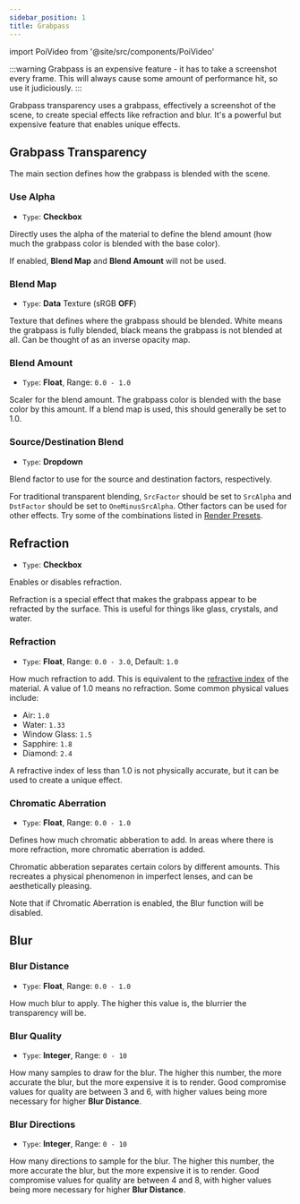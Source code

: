 ```yaml
---
sidebar_position: 1
title: Grabpass
---
```

import PoiVideo from '@site/src/components/PoiVideo'

:::warning
Grabpass is an expensive feature - it has to take a screenshot every frame. This will always cause some amount of performance hit, so use it judiciously.
:::

Grabpass transparency uses a grabpass, effectively a screenshot of the scene, to create special effects like refraction and blur. It's a powerful but expensive feature that enables unique effects.

## Grabpass Transparency

The main section defines how the grabpass is blended with the scene.

### Use Alpha

- `Type`: **Checkbox**

Directly uses the alpha of the material to define the blend amount (how much the grabpass color is blended with the base color).

If enabled, **Blend Map** and **Blend Amount** will not be used.

### Blend Map

- `Type`: **Data** Texture (sRGB **OFF**)

Texture that defines where the grabpass should be blended. White means the grabpass is fully blended, black means the grabpass is not blended at all. Can be thought of as an inverse opacity map.

### Blend Amount

- `Type`: **Float**, Range: `0.0 - 1.0`

Scaler for the blend amount. The grabpass color is blended with the base color by this amount. If a blend map is used, this should generally be set to 1.0.

### Source/Destination Blend

- `Type`: **Dropdown**

Blend factor to use for the source and destination factors, respectively.

For traditional transparent blending, `SrcFactor` should be set to `SrcAlpha` and `DstFactor` should be set to `OneMinusSrcAlpha`. Other factors can be used for other effects. Try some of the combinations listed in [Render Presets](/docs/general/render-preset.md#blending).

## Refraction

- `Type`: **Checkbox**

Enables or disables refraction.

Refraction is a special effect that makes the grabpass appear to be refracted by the surface. This is useful for things like glass, crystals, and water. 

### Refraction

- `Type`: **Float**, Range: `0.0 - 3.0`, Default: `1.0`

How much refraction to add. This is equivalent to the [refractive index](https://en.wikipedia.org/wiki/Refractive_index) of the material. A value of 1.0 means no refraction. Some common physical values include:

- Air: `1.0`
- Water: `1.33`
- Window Glass: `1.5`
- Sapphire: `1.8`
- Diamond: `2.4`

A refractive index of less than 1.0 is not physically accurate, but it can be used to create a unique effect.

### Chromatic Aberration

- `Type`: **Float**, Range: `0.0 - 1.0`

Defines how much chromatic abberation to add. In areas where there is more refraction, more chromatic aberration is added.

Chromatic abberation separates certain colors by different amounts. This recreates a physical phenomenon in imperfect lenses, and can be aesthetically pleasing.

Note that if Chromatic Aberration is enabled, the Blur function will be disabled.

## Blur

### Blur Distance

- `Type`: **Float**, Range: `0.0 - 1.0`

How much blur to apply. The higher this value is, the blurrier the transparency will be.

### Blur Quality

- `Type`: **Integer**, Range: `0 - 10`

How many samples to draw for the blur. The higher this number, the more accurate the blur, but the more expensive it is to render. Good compromise values for quality are between 3 and 6, with higher values being more necessary for higher **Blur Distance**.

### Blur Directions

- `Type`: **Integer**, Range: `0 - 10`

How many directions to sample for the blur. The higher this number, the more accurate the blur, but the more expensive it is to render. Good compromise values for quality are between 4 and 8, with higher values being more necessary for higher **Blur Distance**.
